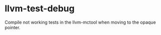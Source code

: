 llvm-test-debug
===============

Compile not working tests in the llvm-mctool when moving to the opaque pointer.

